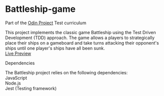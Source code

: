 # Battleship-game
Part of the [Odin Project](https://www.theodinproject.com/) Test curriculum <br>


This project implements the classic game Battleship using the Test Driven Development (TDD) approach. The game allows a players to strategically place their ships on a gameboard and take turns attacking their opponent's ships until one player's ships have all been sunk.<br>
[Live Preview](https://gibsongf.github.io/Battleship-game/)

Dependencies

The Battleship project relies on the following dependencies:<br>
JavaScript<br>
Node.js<br>
Jest (Testing framework)<br>

   

